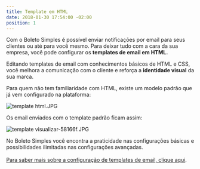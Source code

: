```yaml
---
title: Template em HTML
date: 2018-01-30 17:54:00 -02:00
position: 1
---
```


Com o Boleto Simples é possível enviar notificações por email para seus clientes ou até para você mesmo. Para deixar tudo com a cara da sua empresa, você pode configurar os **templates de email em HTML.**

Editando templates de email com conhecimentos básicos de HTML e CSS, você melhora a comunicação com o cliente e reforça a **identidade visual** da sua marca.

Para quem não tem familiaridade com HTML, existe um modelo padrão que já vem configurado na plataforma:

![template html.JPG](/uploads/template%20html.JPG)

Os email enviados com o template padrão ficam assim:

![template visualizar-58166f.JPG](/uploads/template%20visualizar-58166f.JPG)

No Boleto Simples você encontra a praticidade nas configurações básicas e possibilidades ilimitadas nas configurações avançadas.\
\
[Para saber mais sobre a configuração de templates de email, clique aqui](https://suporte.boletosimples.com.br/article/uvh1jhyh8x-posso-configurar-templates-de-email-no-boleto-simples).